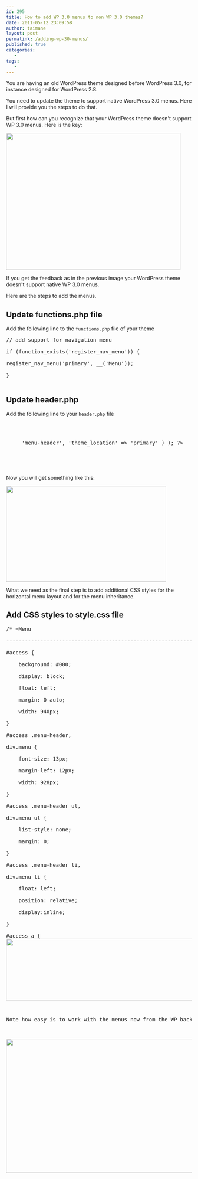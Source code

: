 ```yaml
---
id: 295
title: How to add WP 3.0 menus to non WP 3.0 themes?
date: 2011-05-12 23:09:58
author: taimane
layout: post
permalink: /adding-wp-30-menus/
published: true
categories:
   -
tags:
   -
---
```

You are having an old WordPress theme designed before WordPress 3.0, for instance designed for WordPress 2.8.

You need to update the theme to support native WordPress 3.0 menus. Here I will provide you the steps to do that.

But first how can you recognize that your WordPress theme doesn't support WP 3.0 menus. Here is the key:

<img src="https://programming-review.com/wp-content/uploads/2011/05/wordpress30native-menu.png" alt="" title="wordpress30native-menu" width="473" height="371" class="alignnone size-full wp-image-296" />

If you get the feedback as in the previous image your WordPress theme doesn't support native WP 3.0 menus.



Here are the steps to add the menus.

<h2>Update functions.php file</h2>

Add the following line to the <code>functions.php</code> file of your theme

<pre>// add support for navigation menu

if (function_exists('register_nav_menu')) {

register_nav_menu('primary', __('Menu'));

}

</pre>



<h2>Update header.php</h2>

Add the following line to your <code>header.php</code> file

<pre>

<div id="access" role="navigation">

  	<?php wp_nav_menu( array( 'container_class' => 'menu-header', 'theme_location' => 'primary' ) ); ?>

 </div><!-- #access -->

</pre>



Now you will get something like this:

<a href="https://programming-review.com/wp-content/uploads/2011/05/wordpress-theme.png"><img src="https://programming-review.com/wp-content/uploads/2011/05/wordpress-theme.png" alt="" title="wordpress theme" width="434" height="260" class="alignnone size-full wp-image-297" /></a>



What we need as the final step is to add additional CSS styles for the horizontal menu layout and for the menu inheritance.

<h2>Add CSS styles to style.css file</h2> 



<pre>/* =Menu

-------------------------------------------------------------- */

#access {

	background: #000;

	display: block;

	float: left;

	margin: 0 auto;

	width: 940px;

}

#access .menu-header,

div.menu {

	font-size: 13px;

	margin-left: 12px;

	width: 928px;

}

#access .menu-header ul,

div.menu ul {

	list-style: none;

	margin: 0;

}

#access .menu-header li,

div.menu li {

	float: left;

	position: relative;

	display:inline;

}

#access a {
<a rel="nofollow" href="https://
	display: block;
<a rel="nofollow" href="https://
	line-height: 38px;

	padding: 0 10px;

	text-decoration: none;

}

#access ul ul {

	box-shadow: 0px 3px 3px rgba(0,0,0,0.2);

	-moz-box-shadow: 0px 3px 3px rgba(0,0,0,0.2);

	-webkit-box-shadow: 0px 3px 3px rgba(0,0,0,0.2);

	display: none;

	position: absolute;

	top: 38px;

	left: 0;

	float: left;

	width: 180px;

	z-index: 99999;

}

#access ul ul li {

	min-width: 180px;

}

#access ul ul ul {

	left: 100%;

	top: 0;

}

#access ul ul a {

	background: #333;

	line-height: 1em;

	padding: 10px;

	width: 160px;

	height: auto;

}

#access li:hover > a,

#access ul ul :hover > a {

	background: #333;

	color: #fff;

}

#access ul li:hover > ul {

	display: block;

}

#access ul li.current_page_item > a,

#access ul li.current-menu-ancestor > a,

#access ul li.current-menu-item > a,

#access ul li.current-menu-parent > a {

	color: #fff;

}

* html #access ul li.current_page_item a,

* html #access ul li.current-menu-ancestor a,

* html #access ul li.current-menu-item a,

* html #access ul li.current-menu-parent a,

* html #access ul li a:hover {

	color: #fff;

}</pre>





Now the final layout will be like this:

<a href="https://programming-review.com/wp-content/uploads/2011/05/cssmenu.png"><img src="https://programming-review.com/wp-content/uploads/2011/05/cssmenu.png" alt="" title="cssmenu" width="513" height="167" class="alignnone size-full wp-image-298" /></a>

Note how easy is to work with the menus now from the WP backend:

<a href="https://programming-review.com/wp-content/uploads/2011/05/nativewordpressmenus.png"><img src="https://programming-review.com/wp-content/uploads/2011/05/nativewordpressmenus-1024x582.png" alt="" title="nativewordpressmenus" width="640" height="363" class="alignnone size-large wp-image-301" /></a>



